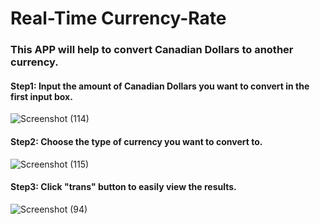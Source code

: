 # Real-Time Currency-Rate
### This APP will help to convert Canadian Dollars to another currency.

#### Step1: Input the amount of Canadian Dollars you want to convert in the first input box.

![Screenshot (114)](https://user-images.githubusercontent.com/43207918/65354845-8c8f9500-dbbe-11e9-83a7-c3aaab8e8ec1.png)

#### Step2: Choose the type of currency you want to convert to.

![Screenshot (115)](https://user-images.githubusercontent.com/43207918/65354946-c95b8c00-dbbe-11e9-8329-84b287a41889.png)

#### Step3: Click "trans" button to easily view the results.

![Screenshot (94)](https://user-images.githubusercontent.com/43207918/65003606-36bda300-d8c7-11e9-8405-2819d18e5d45.png)


